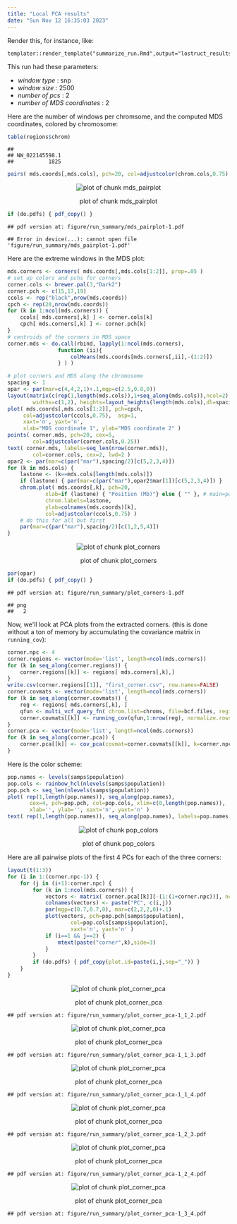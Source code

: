 ```yaml
---
title: "Local PCA results"
date: "Sun Nov 12 16:35:03 2023"
---
```





Render this, for instance, like:
```
templater::render_template("summarize_run.Rmd",output="lostruct_results/type_snp_size_10000_jobid_324902/run_summary.html",change.rootdir=TRUE)
```



This run had these parameters:

- *window type* : snp
- *window size* : 2500
- *number of pcs* : 2
- *number of MDS coordinates* : 2

Here are the number of windows per chromsome,
and the computed MDS coordinates, colored by chromosome:

```r
table(regions$chrom)
```

```
## 
## NW_022145598.1 
##           1825
```

```r
pairs( mds.coords[,mds.cols], pch=20, col=adjustcolor(chrom.cols,0.75) )
```

<div class="figure" style="text-align: center">
<img src="figure/run_summary/mds_pairplot-1.png" alt="plot of chunk mds_pairplot"  />
<p class="caption">plot of chunk mds_pairplot</p>
</div>

```r
if (do.pdfs) { pdf_copy() }
```

```
## pdf version at: figure/run_summary/mds_pairplot-1.pdf
```

```
## Error in device(...): cannot open file 'figure/run_summary/mds_pairplot-1.pdf'
```

Here are the extreme windows in the MDS plot:

```r
mds.corners <- corners( mds.coords[,mds.cols[1:2]], prop=.05 )
# set up colors and pchs for corners
corner.cols <- brewer.pal(3,"Dark2")
corner.pch <- c(15,17,19)
ccols <- rep("black",nrow(mds.coords))
cpch <- rep(20,nrow(mds.coords))
for (k in 1:ncol(mds.corners)) {
    ccols[ mds.corners[,k] ] <- corner.cols[k]
    cpch[ mds.corners[,k] ] <- corner.pch[k]
}
# centroids of the corners in MDS space
corner.mds <- do.call(rbind, lapply(1:ncol(mds.corners), 
                function (ii){
                    colMeans(mds.coords[mds.corners[,ii],-(1:2)])
                } ) )
```

```r
# plot corners and MDS along the chromosome
spacing <- 1
opar <- par(mar=c(4,4,2,1)+.1,mgp=c(2.5,0.8,0))
layout(matrix(c(rep(1,length(mds.cols)),1+seq_along(mds.cols)),ncol=2),
        widths=c(1,2), heights=layout_heights(length(mds.cols),dl=spacing,ncol=2))
plot( mds.coords[,mds.cols[1:2]], pch=cpch, 
     col=adjustcolor(ccols,0.75),  asp=1,
     xaxt='n', yaxt='n',
     xlab="MDS coordinate 1", ylab="MDS coordinate 2" )
points( corner.mds, pch=20, cex=5,
        col=adjustcolor(corner.cols,0.25))
text( corner.mds, labels=seq_len(nrow(corner.mds)), 
        col=corner.cols, cex=2, lwd=2 )
opar2 <- par(mar=c(par("mar"),spacing/2)[c(5,2,3,4)])
for (k in mds.cols) {
    lastone <- (k==mds.cols[length(mds.cols)])
    if (lastone) { par(mar=c(par("mar"),opar2$mar[1])[c(5,2,3,4)]) }
    chrom.plot( mds.coords[,k], pch=20, 
            xlab=if (lastone) { "Position (Mb)"} else { "" }, # main=paste("MDS coordinate",match(k,mds.cols)),
            chrom.labels=lastone,
            ylab=colnames(mds.coords)[k],
            col=adjustcolor(ccols,0.75) )
    # do this for all but first
    par(mar=c(par("mar"),spacing/2)[c(1,2,5,4)])
}
```

<div class="figure" style="text-align: center">
<img src="figure/run_summary/plot_corners-1.png" alt="plot of chunk plot_corners"  />
<p class="caption">plot of chunk plot_corners</p>
</div>

```r
par(opar)
if (do.pdfs) { pdf_copy() }
```

```
## pdf version at: figure/run_summary/plot_corners-1.pdf
```

```
## png 
##   2
```


Now, we'll look at PCA plots from the extracted corners.
(this is done without a ton of memory by accumulating the covariance matrix in `running_cov`):

```r
corner.npc <- 4
corner.regions <- vector(mode='list', length=ncol(mds.corners))
for (k in seq_along(corner.regions)) {
    corner.regions[[k]] <- regions[ mds.corners[,k],]
}
write.csv(corner.regions[[1]], "first_corner.csv", row.names=FALSE)
corner.covmats <- vector(mode='list', length=ncol(mds.corners))
for (k in seq_along(corner.covmats)) {
    reg <- regions[ mds.corners[,k], ]
    qfun <- multi_vcf_query_fn( chrom.list=chroms, file=bcf.files, regions=reg )
    corner.covmats[[k]] <- running_cov(qfun,1:nrow(reg), normalize.rows=TRUE)
}
corner.pca <- vector(mode='list', length=ncol(mds.corners))
for (k in seq_along(corner.pca)) {
    corner.pca[[k]] <- cov_pca(covmat=corner.covmats[[k]], k=corner.npc, w=opt$weights)
}
```

Here is the color scheme:

```r
pop.names <- levels(samps$population)
pop.cols <- rainbow_hcl(nlevels(samps$population))
pop.pch <- seq_len(nlevels(samps$population))
plot( rep(1,length(pop.names)), seq_along(pop.names), 
       cex=4, pch=pop.pch, col=pop.cols, xlim=c(0,length(pop.names)),
       xlab='', ylab='', xaxt='n', yaxt='n' )
text( rep(1,length(pop.names)), seq_along(pop.names), labels=pop.names, pos=4 )
```

<div class="figure" style="text-align: center">
<img src="figure/run_summary/pop_colors-1.png" alt="plot of chunk pop_colors"  />
<p class="caption">plot of chunk pop_colors</p>
</div>


Here are all pairwise plots of the first 4 PCs for each of the three corners:

```r
layout(t(1:3))
for (i in 1:(corner.npc-1)) {
    for (j in (i+1):corner.npc) {
        for (k in 1:ncol(mds.corners)) {
            vectors <- matrix( corner.pca[[k]][-(1:(1+corner.npc))], ncol=corner.npc )[,c(i,j)]
            colnames(vectors) <- paste("PC", c(i,j))
            par(mgp=c(0.7,0.7,0), mar=c(2,2,2,0)+.1)
            plot(vectors, pch=pop.pch[samps$population], 
                    col=pop.cols[samps$population],
                    xaxt='n', yaxt='n' )
            if (i==1 && j==2) {
                mtext(paste("corner",k),side=3)
            }
        }
        if (do.pdfs) { pdf_copy(plot.id=paste(i,j,sep="_")) }
    }
}
```

<div class="figure" style="text-align: center">
<img src="figure/run_summary/plot_corner_pca-1.png" alt="plot of chunk plot_corner_pca"  />
<p class="caption">plot of chunk plot_corner_pca</p>
</div>

```
## pdf version at: figure/run_summary/plot_corner_pca-1_1_2.pdf
```

<div class="figure" style="text-align: center">
<img src="figure/run_summary/plot_corner_pca-2.png" alt="plot of chunk plot_corner_pca"  />
<p class="caption">plot of chunk plot_corner_pca</p>
</div>

```
## pdf version at: figure/run_summary/plot_corner_pca-1_1_3.pdf
```

<div class="figure" style="text-align: center">
<img src="figure/run_summary/plot_corner_pca-3.png" alt="plot of chunk plot_corner_pca"  />
<p class="caption">plot of chunk plot_corner_pca</p>
</div>

```
## pdf version at: figure/run_summary/plot_corner_pca-1_1_4.pdf
```

<div class="figure" style="text-align: center">
<img src="figure/run_summary/plot_corner_pca-4.png" alt="plot of chunk plot_corner_pca"  />
<p class="caption">plot of chunk plot_corner_pca</p>
</div>

```
## pdf version at: figure/run_summary/plot_corner_pca-1_2_3.pdf
```

<div class="figure" style="text-align: center">
<img src="figure/run_summary/plot_corner_pca-5.png" alt="plot of chunk plot_corner_pca"  />
<p class="caption">plot of chunk plot_corner_pca</p>
</div>

```
## pdf version at: figure/run_summary/plot_corner_pca-1_2_4.pdf
```

<div class="figure" style="text-align: center">
<img src="figure/run_summary/plot_corner_pca-6.png" alt="plot of chunk plot_corner_pca"  />
<p class="caption">plot of chunk plot_corner_pca</p>
</div>

```
## pdf version at: figure/run_summary/plot_corner_pca-1_3_4.pdf
```


